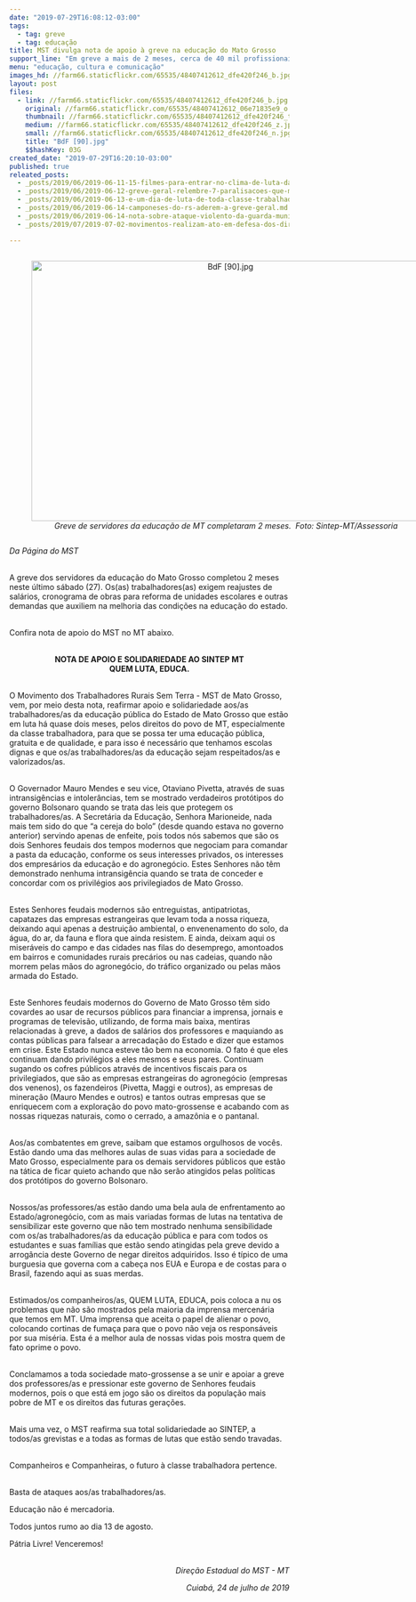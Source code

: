 ```yaml
---
date: "2019-07-29T16:08:12-03:00"
tags:
  - tag: greve
  - tag: educação
title: MST divulga nota de apoio à greve na educação do Mato Grosso
support_line: "Em greve a mais de 2 meses, cerca de 40 mil profissionais exigem melhor condições na educação do estado"
menu: "educação, cultura e comunicação"
images_hd: //farm66.staticflickr.com/65535/48407412612_dfe420f246_b.jpg
layout: post
files:
  - link: //farm66.staticflickr.com/65535/48407412612_dfe420f246_b.jpg
    original: //farm66.staticflickr.com/65535/48407412612_06e71835e9_o.jpg
    thumbnail: //farm66.staticflickr.com/65535/48407412612_dfe420f246_t.jpg
    medium: //farm66.staticflickr.com/65535/48407412612_dfe420f246_z.jpg
    small: //farm66.staticflickr.com/65535/48407412612_dfe420f246_n.jpg
    title: "BdF [90].jpg"
    $$hashKey: 03G
created_date: "2019-07-29T16:20:10-03:00"
published: true
releated_posts:
  - _posts/2019/06/2019-06-11-15-filmes-para-entrar-no-clima-de-luta-da-greve-geral.md
  - _posts/2019/06/2019-06-12-greve-geral-relembre-7-paralisacoes-que-marcaram-a-historia-do-brasil.md
  - _posts/2019/06/2019-06-13-e-um-dia-de-luta-de-toda-classe-trabalhadora.md
  - _posts/2019/06/2019-06-14-camponeses-do-rs-aderem-a-greve-geral.md
  - _posts/2019/06/2019-06-14-nota-sobre-ataque-violento-da-guarda-municipal-a-manifestantes-em-araucaria-pr.md
  - _posts/2019/07/2019-07-02-movimentos-realizam-ato-em-defesa-dos-direitos-e-da-educacao-em-sp.md

---
```

<div style="text-align:center">
<figure class="image" style="display:inline-block"><img alt="BdF [90].jpg" height="468" src="//farm66.staticflickr.com/65535/48407412612_dfe420f246_b.jpg" width="700" />
<figcaption><em>Greve de servidores da educa&ccedil;&atilde;o de MT completaram 2 meses.&nbsp; Foto: Sintep-MT/Assessoria</em></figcaption>
</figure>
</div>

<p><em>Da P&aacute;gina do MST</em></p>

<p><br />
A greve dos servidores da educa&ccedil;&atilde;o do Mato Grosso completou 2 meses neste &uacute;ltimo s&aacute;bado (27). Os(as) trabalhadores(as) exigem reajustes de sal&aacute;rios, cronograma de obras para reforma de unidades escolares e outras demandas que auxiliem na melhoria das condi&ccedil;&otilde;es na educa&ccedil;&atilde;o do estado.</p>

<p><br />
Confira nota de apoio do MST no MT abaixo.<br />
&nbsp;</p>

<p style="text-align: center;"><strong>NOTA DE APOIO E SOLIDARIEDADE AO SINTEP MT<br />
QUEM LUTA, EDUCA.</strong><br />
&nbsp;</p>

<p>O Movimento dos Trabalhadores Rurais Sem Terra - MST de Mato Grosso, vem, por meio desta nota, reafirmar apoio e solidariedade aos/as trabalhadores/as da educa&ccedil;&atilde;o p&uacute;blica do Estado de Mato Grosso que est&atilde;o em luta h&aacute; quase dois meses, pelos direitos do povo de MT, especialmente da classe trabalhadora, para que se possa ter uma educa&ccedil;&atilde;o p&uacute;blica, gratuita e de qualidade, e para isso &eacute; necess&aacute;rio que tenhamos escolas dignas e que os/as trabalhadores/as da educa&ccedil;&atilde;o sejam respeitados/as e valorizados/as.<br />
&nbsp;</p>

<p>O Governador Mauro Mendes e seu vice, Otaviano Pivetta, atrav&eacute;s de suas intransig&ecirc;ncias e intoler&acirc;ncias, tem se mostrado verdadeiros prot&oacute;tipos do governo Bolsonaro quando se trata das leis que protegem os trabalhadores/as. A Secret&aacute;ria da Educa&ccedil;&atilde;o, Senhora Marioneide, nada mais tem sido do que &ldquo;a cereja do bolo&rdquo; (desde quando estava no governo anterior) servindo apenas de enfeite, pois todos n&oacute;s sabemos que s&atilde;o os dois Senhores feudais dos tempos modernos que negociam para comandar a pasta da educa&ccedil;&atilde;o, conforme os seus interesses privados, os interesses dos empres&aacute;rios da educa&ccedil;&atilde;o e do agroneg&oacute;cio. Estes Senhores n&atilde;o t&ecirc;m demonstrado nenhuma intransig&ecirc;ncia quando se trata de conceder e concordar com os privil&eacute;gios aos privilegiados de Mato Grosso.<br />
&nbsp;</p>

<p>Estes Senhores feudais modernos s&atilde;o entreguistas, antipatriotas, capatazes das empresas estrangeiras que levam toda a nossa riqueza, deixando aqui apenas a destrui&ccedil;&atilde;o ambiental, o envenenamento do solo, da &aacute;gua, do ar, da fauna e flora que ainda resistem. E ainda, deixam aqui os miser&aacute;veis do campo e das cidades nas filas do desemprego, amontoados em bairros e comunidades rurais prec&aacute;rios ou nas cadeias, quando n&atilde;o morrem pelas m&atilde;os do agroneg&oacute;cio, do tr&aacute;fico organizado ou pelas m&atilde;os armada do Estado.<br />
&nbsp;</p>

<p>Este Senhores feudais modernos do Governo de Mato Grosso t&ecirc;m sido covardes ao usar de recursos p&uacute;blicos para financiar a imprensa, jornais e programas de televis&atilde;o, utilizando, de forma mais baixa, mentiras relacionadas &agrave; greve, a dados de sal&aacute;rios dos professores e maquiando as contas p&uacute;blicas para falsear a arrecada&ccedil;&atilde;o do Estado e dizer que estamos em crise. Este Estado nunca esteve t&atilde;o bem na economia. O fato &eacute; que eles continuam dando privil&eacute;gios a eles mesmos e seus pares. Continuam sugando os cofres p&uacute;blicos atrav&eacute;s de incentivos fiscais para os privilegiados, que s&atilde;o as empresas estrangeiras do agroneg&oacute;cio (empresas dos venenos), os fazendeiros (Pivetta, Maggi e outros), as empresas de minera&ccedil;&atilde;o (Mauro Mendes e outros) e tantos outras empresas que se enriquecem com a explora&ccedil;&atilde;o do povo mato-grossense e acabando com as nossas riquezas naturais, como o cerrado, a amaz&ocirc;nia e o pantanal.<br />
&nbsp;</p>

<p>Aos/as combatentes em greve, saibam que estamos orgulhosos de voc&ecirc;s. Est&atilde;o dando uma das melhores aulas de suas vidas para a sociedade de Mato Grosso, especialmente para os demais servidores p&uacute;blicos que est&atilde;o na t&aacute;tica de ficar quieto achando que n&atilde;o ser&atilde;o atingidos pelas pol&iacute;ticas dos prot&oacute;tipos do governo Bolsonaro.<br />
&nbsp;</p>

<p>Nossos/as professores/as est&atilde;o dando uma bela aula de enfrentamento ao Estado/agroneg&oacute;cio, com as mais variadas formas de lutas na tentativa de sensibilizar este governo que n&atilde;o tem mostrado nenhuma sensibilidade com os/as trabalhadores/as da educa&ccedil;&atilde;o p&uacute;blica e para com todos os estudantes e suas fam&iacute;lias que est&atilde;o sendo atingidas pela greve devido a arrog&acirc;ncia deste Governo de negar direitos adquiridos. Isso &eacute; t&iacute;pico de uma burguesia que governa com a cabe&ccedil;a nos EUA e Europa e de costas para o Brasil, fazendo aqui as suas merdas.</p>

<p><br />
Estimados/os companheiros/as, QUEM LUTA, EDUCA, pois coloca a nu os problemas que n&atilde;o s&atilde;o mostrados pela maioria da imprensa mercen&aacute;ria que temos em MT. Uma imprensa que aceita o papel de alienar o povo, colocando cortinas de fuma&ccedil;a para que o povo n&atilde;o veja os respons&aacute;veis por sua mis&eacute;ria. Esta &eacute; a melhor aula de nossas vidas pois mostra quem de fato oprime o povo.<br />
&nbsp;</p>

<p>Conclamamos a toda sociedade mato-grossense a se unir e apoiar a greve dos professores/as e pressionar este governo de Senhores feudais modernos, pois o que est&aacute; em jogo s&atilde;o os direitos da popula&ccedil;&atilde;o mais pobre de MT e os direitos das futuras gera&ccedil;&otilde;es.<br />
&nbsp;</p>

<p>Mais uma vez, o MST reafirma sua total solidariedade ao SINTEP, a todos/as grevistas e a todas as formas de lutas que est&atilde;o sendo travadas.</p>

<p><br />
Companheiros e Companheiras, o futuro &agrave; classe trabalhadora pertence.</p>

<p><br />
Basta de ataques aos/as trabalhadores/as.</p>

<p>Educa&ccedil;&atilde;o n&atilde;o &eacute; mercadoria.</p>

<p>Todos juntos rumo ao dia 13 de agosto.</p>

<p>P&aacute;tria Livre! Venceremos!</p>

<p style="text-align: right;"><br />
<em>Dire&ccedil;&atilde;o Estadual do MST - MT</em></p>

<p style="text-align: right;"><em>Cuiab&aacute;, 24 de julho de 2019</em></p>
